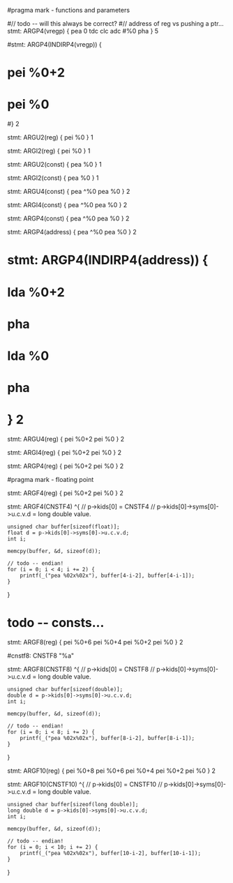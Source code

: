 #pragma mark - functions and parameters

#// todo -- will this always be correct?
#// address of reg vs pushing a ptr...
stmt: ARGP4(vregp) {
    pea 0
    tdc
    clc
    adc #%0
    pha
} 5

#stmt: ARGP4(INDIRP4(vregp)) {
#    pei %0+2
#    pei %0
#} 2



stmt: ARGU2(reg) {
    pei %0
} 1

stmt: ARGI2(reg) {
    pei %0
} 1

stmt: ARGU2(const) {
    pea %0
} 1


stmt: ARGI2(const) {
    pea %0
} 1




stmt: ARGU4(const) {
    pea ^%0
    pea %0
} 2

stmt: ARGI4(const) {
    pea ^%0
    pea %0
} 2

stmt: ARGP4(const) {
    pea ^%0
    pea %0
} 2

stmt: ARGP4(address) {
    pea ^%0
    pea %0
} 2

# stmt: ARGP4(INDIRP4(address)) {
#     lda %0+2
#     pha
#     lda %0
#     pha
# } 2



stmt: ARGU4(reg) {
    pei %0+2
    pei %0
} 2

stmt: ARGI4(reg) {
    pei %0+2
    pei %0
} 2

stmt: ARGP4(reg) {
    pei %0+2
    pei %0
} 2


#pragma mark - floating point

stmt: ARGF4(reg) {
    pei %0+2
    pei %0
} 2

stmt: ARGF4(CNSTF4) ^{
    // p->kids[0] = CNSTF4
    // p->kids[0]->syms[0]->u.c.v.d = long double value.

    unsigned char buffer[sizeof(float)];
    float d = p->kids[0]->syms[0]->u.c.v.d;
    int i;

    memcpy(buffer, &d, sizeof(d));

    // todo -- endian!
    for (i = 0; i < 4; i += 2) {
        printf(_("pea %02x%02x"), buffer[4-i-2], buffer[4-i-1]);
    }
}

# todo -- consts...
stmt: ARGF8(reg) {
    pei %0+6
    pei %0+4
    pei %0+2
    pei %0
} 2

#cnstf8: CNSTF8 "%a"

stmt: ARGF8(CNSTF8) ^{
    // p->kids[0] = CNSTF8
    // p->kids[0]->syms[0]->u.c.v.d = long double value.

    unsigned char buffer[sizeof(double)];
    double d = p->kids[0]->syms[0]->u.c.v.d;
    int i;

    memcpy(buffer, &d, sizeof(d));

    // todo -- endian!
    for (i = 0; i < 8; i += 2) {
        printf(_("pea %02x%02x"), buffer[8-i-2], buffer[8-i-1]);
    }
}

stmt: ARGF10(reg) {
    pei %0+8
    pei %0+6
    pei %0+4
    pei %0+2
    pei %0
} 2

stmt: ARGF10(CNSTF10) ^{
    // p->kids[0] = CNSTF10
    // p->kids[0]->syms[0]->u.c.v.d = long double value.

    unsigned char buffer[sizeof(long double)];
    long double d = p->kids[0]->syms[0]->u.c.v.d;
    int i;

    memcpy(buffer, &d, sizeof(d));

    // todo -- endian!
    for (i = 0; i < 10; i += 2) {
        printf(_("pea %02x%02x"), buffer[10-i-2], buffer[10-i-1]);
    }
}
